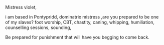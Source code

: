 Mistress violet,

i am based in Pontypridd, dominatrix mistress
,are you prepared to be one of my slaves?
foot worship, CBT, chastity, caning, whipping, humiliation, counselling sessions, sounding, 

Be prepared for punishment that will have you begging to come back. 
